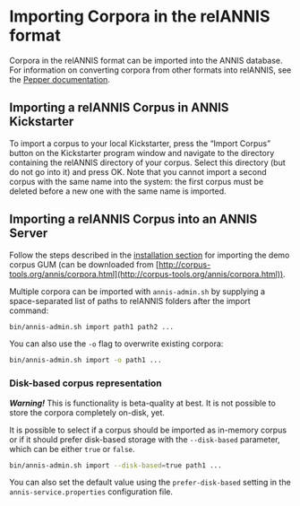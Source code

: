 # Importing Corpora in the relANNIS format

Corpora in the relANNIS format can be imported into the ANNIS database. For
information on converting corpora from other formats into relANNIS, see the
[Pepper documentation](http://corpus-tools.org/pepper/userGuide.html).

## Importing a relANNIS Corpus in ANNIS Kickstarter
To import a corpus to your local Kickstarter, press the “Import Corpus” button on the
Kickstarter program window and navigate to the directory containing the relANNIS
directory of your corpus. Select this directory (but do not go into it) and press OK.
Note that you cannot import a second corpus with the same name into the system: the
first corpus must be deleted before a new one with the same name is imported.


## Importing a relANNIS Corpus into an ANNIS Server
Follow the steps described in the [installation section](installation-server.md) for importing the demo corpus GUM 
(can be downloaded from [http://corpus-tools.org/annis/corpora.html](http://corpus-tools.org/annis/corpora.html)).

Multiple corpora can be imported with `annis-admin.sh` by supplying a space-separated
list of paths to relANNIS folders after the import command:
~~~bash
bin/annis-admin.sh import path1 path2 ...
~~~

You can also use the `-o` flag to overwrite existing corpora:
~~~bash
bin/annis-admin.sh import -o path1 ...
~~~

### Disk-based corpus representation

***Warning!*** This is functionality is beta-quality at best. It is not possible to store the corpora completely on-disk, yet.

It is possible to select if a corpus should be imported as in-memory corpus or if it should prefer disk-based storage
with the `--disk-based` parameter, which can be either `true` or `false`.

~~~bash
bin/annis-admin.sh import --disk-based=true path1 ...
~~~

You can also set the default value using the `prefer-disk-based` setting in the `annis-service.properties` configuration file.
